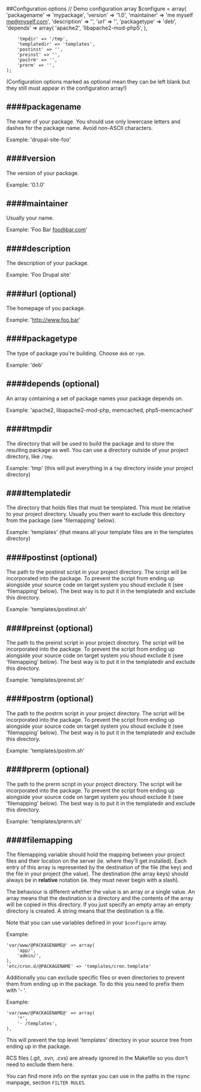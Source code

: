 ##Configuration options
    // Demo configuration array
    $configure = array(
        'packagename' => 'mypackage',
        'version' => '1.0',
        'maintainer' => 'me myself <me@myself.com>',
        'description' => '',
        'url' => '',
        'packagetype' => 'deb',
        'depends' => array(
            'apache2',
            'libapache2-mod-php5',
        ),

        'tmpdir' => '/tmp',
        'templatedir' => 'templates',
        'postinst' => '',
        'preinst' => '',
        'postrm' => '',
        'prerm' => '',
    );

(Configuration options marked as optional mean they can be left blank but they
still must appear in the configuration array!)

####packagename
-----------------------------
The name of your package. You should use only lowercase letters and
dashes for the package name. Avoid non-ASCII characters.

Example: 'drupal-site-foo'

####version
-----------------------------
The version of your package.

Example: '0.1.0'

####maintainer
-----------------------------
Usually your name.

Example: 'Foo Bar <foo@bar.com>'

####description
-----------------------------
The description of your package.

Example: 'Foo Drupal site'

####url (optional)
-----------------------------
The homepage of you package.

Example: 'http://www.foo.bar'

####packagetype
-----------------------------
The type of package you're building. Choose `deb` or `rpm`.

Example: 'deb'

####depends (optional)
-----------------------------
An array containing a set of package names your package depends on.

Example: 'apache2, libapache2-mod-php, memcached, php5-memcached'

####tmpdir
-----------------------------
The directory that will be used to build the package and to store the
resulting package as well. You can use a directory outside of your project
directory, like `/tmp`.

Example: 'tmp' (this will put everything in a `tmp` directory inside your
project directory)

####templatedir
-----------------------------
The directory that holds files that must be templated. This must be relative
to your project directory. Usually you then want to exclude this directory
from the package (see 'filemapping' below).

Example: 'templates' (that means all your template files are in the templates
directory)

####postinst (optional)
-----------------------------
The path to the postinst script in your project directory. The script will
be incorporated into the package. To prevent the script from ending up
alongside your source code on target system you shoud exclude it (see
'filemapping' below). The best way is to put it in the templatedir and
exclude this directory.

Example: 'templates/postinst.sh'

####preinst (optional)
-----------------------------
The path to the preinst script in your project directory. The script will
be incorporated into the package. To prevent the script from ending up
alongside your source code on target system you shoud exclude it (see
'filemapping' below). The best way is to put it in the templatedir and
exclude this directory.

Example: 'templates/preinst.sh'

####postrm (optional)
-----------------------------
The path to the postrm script in your project directory. The script will
be incorporated into the package. To prevent the script from ending up
alongside your source code on target system you shoud exclude it (see
'filemapping' below). The best way is to put it in the templatedir and
exclude this directory.

Example: 'templates/postrm.sh'

####prerm (optional)
-----------------------------
The path to the prerm script in your project directory. The script will
be incorporated into the package. To prevent the script from ending up
alongside your source code on target system you shoud exclude it (see
'filemapping' below). The best way is to put it in the templatedir and
exclude this directory.

Example: 'templates/prerm.sh'

####filemapping
-----------------------------
The filemapping variable should hold the mapping between your project files
and their location on the server (ie. where they'll get installed). Each
entry of this array is represented by the destination of the file (the key)
and the file in your project (the value). The destination (the array keys)
should always be in **relative** notation (ie. they must never begin with a
slash).

The behaviour is different whether the value is an array or a single value.
An array means that the destination is a directory and the contents of the
array will be copied in this directory. If you just specify an empty array
an empty directory is created.  A string means that the destination is a
file.

Note that you can use variables defined in your `$configure` array.

Example:

    'var/www/@PACKAGENAME@' => array(
        'app/',
        'admin/',
    ),
    'etc/cron.d/@PACKAGENAME' => 'templates/cron.template'

Additionally you can exclude specific files or even directories to prevent
them from ending up in the package. To do this you need to prefix them
with '- '.

Example:

    'var/www/@PACKAGENAME@' => array(
        '*',
        '- /templates',
    ),

This will prevent the top level 'templates' directory in your source tree
from ending up in the package.

RCS files (.git, .svn, .cvs) are already ignored in the Makefile so you
don't need to exclude them here.

You can find more info on the syntax you can use in the paths in the rsync
manpage, section `FILTER RULES`.